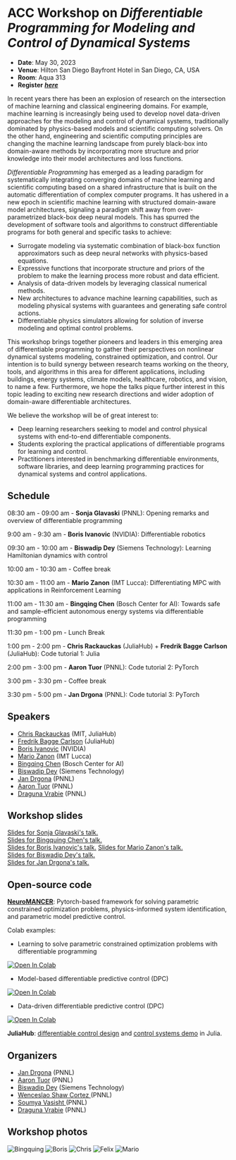 # ACC Workshop on ***Differentiable Programming for Modeling and Control of Dynamical Systems***
- **Date**: May 30, 2023
- **Venue**: Hilton San Diego Bayfront Hotel in San Diego, CA, USA
- **Room**: Aqua 313
- **Register** <a href="https://acc2023.a2c2.org/registration/" target="_blank">***here***</a>

In recent years there has been an explosion of research on the intersection of machine learning and classical engineering domains. For example, machine learning is increasingly being used to develop novel data-driven approaches for the modeling and control of dynamical systems, traditionally dominated by physics-based models and scientific computing solvers. On the other hand, engineering and scientific computing principles are changing the machine learning landscape from purely black-box into domain-aware methods by incorporating more structure and prior knowledge into their model architectures and loss functions. 

*Differentiable Programming* has emerged as a leading paradigm for systematically integrating converging domains of machine learning and scientific computing based on a shared infrastructure that is built on the automatic differentiation of complex computer programs. It has ushered in a new epoch in scientific machine learning with structured domain-aware model architectures, signaling a paradigm shift away from over-parametrized black-box deep neural models. This has spurred the development of software tools and algorithms to construct differentiable programs for both general and specific tasks to achieve:
- Surrogate modeling via systematic combination of black-box function approximators such as deep neural networks with physics-based equations.
- Expressive functions that incorporate structure and priors of the problem to make the learning process more robust and data efficient.
- Analysis of data-driven models by leveraging classical numerical methods.
- New architectures to advance machine learning capabilities, such as modeling physical systems with guarantees and generating safe control actions.
- Differentiable physics simulators allowing for solution of inverse modeling and optimal control problems. 

This workshop brings together pioneers and leaders in this emerging area of differentiable programming to gather their perspectives on nonlinear dynamical systems modeling, constrained optimization, and control. Our intention is to build synergy between research teams working on the theory, tools, and algorithms in this area for different applications, including buildings, energy systems, climate models, healthcare, robotics, and vision, to name a few. Furthermore, we hope the talks pique further interest in this topic leading to exciting new research directions and wider adoption of domain-aware differentiable architectures.

We believe the workshop will be of great interest to: 
- Deep learning researchers seeking to model and control physical systems with end-to-end differentiable components.
- Students exploring the practical applications of differentiable programs for  learning and control.
- Practitioners interested in benchmarking differentiable environments, software libraries, and deep learning programming practices for dynamical systems and control applications. 


## Schedule

08:30 am - 09:00 am	 -	**Sonja Glavaski** (PNNL): Opening remarks and overview of differentiable programming 

9:00 am - 9:30 am	 -   **Boris Ivanovic** (NVIDIA): Differentiable robotics

09:30 am - 10:00 am	  -  **Biswadip Dey** (Siemens Technology): Learning Hamiltonian dynamics with control

10:00 am - 10:30 am	  -  Coffee break 

10:30 am - 11:00 am	  -  **Mario Zanon** (IMT Lucca): Differentiating MPC with applications in Reinforcement Learning

11:00 am - 11:30 am	  -  **Bingqing Chen** (Bosch Center for AI): Towards safe and sample-efficient autonomous energy systems via differentiable programming

11:30 pm - 1:00 pm	  -   Lunch Break

1:00 pm - 2:00 pm	 -   **Chris Rackauckas** (JuliaHub) + **Fredrik Bagge Carlson** (JuliaHub):  Code  tutorial 1: Julia

2:00 pm - 3:00 pm	 -   **Aaron Tuor** (PNNL): Code tutorial 2: PyTorch

3:00 pm - 3:30 pm    -   Coffee break 

3:30 pm - 5:00 pm	 -   **Jan Drgona** (PNNL): Code tutorial 3: PyTorch


## Speakers

- <a href="https://chrisrackauckas.com/" target="_blank">Chris Rackauckas</a> (MIT, JuliaHub) 
- <a href="https://www.linkedin.com/in/fredrik-bagge-carlson-00161872/" target="_blank">Fredrik Bagge Carlson</a> (JuliaHub)
- <a href="https://www.borisivanovic.com/" target="_blank">Boris Ivanovic</a> (NVIDIA)
- <a href="https://mariozanon.wordpress.com/" target="_blank">Mario Zanon</a> (IMT Lucca)
- <a href="https://www.inferlab.org/author/bingqing-chen/" target="_blank">Bingqing Chen</a> (Bosch Center for AI)
- <a href="https://d-biswa.github.io/" target="_blank">Biswadip Dey</a> (Siemens Technology)
- <a href="https://www.linkedin.com/in/drgona/" target="_blank">Jan Drgona</a> (PNNL)
- <a href="https://www.pnnl.gov/people/aaron-tuor" target="_blank">Aaron Tuor</a> (PNNL)
- <a href="https://www.pnnl.gov/people/draguna-vrabie-phd" target="_blank">Draguna Vrabie</a> (PNNL)


## Workshop slides
<a href="./slides/Glavaski_ACC_workshop_intro2023.pdf" target="_blank">Slides for Sonja Glavaski's talk.</a>  
<a href="./slides/bingqing_acc_talk.pdf" target="_blank">Slides for Bingquing Chen's talk.</a>  
<a href="./slides/ACC differentiable robotics, 2023 June.pdf" target="_blank">Slides for Boris Ivanovic's talk.</a>
<a href="./slides/diff_MPC_RL.pdf" target="_blank">Slides for Mario Zanon's talk.</a>  
<a href="./slides/05_30__ACCw_Learning4HMLTN.pdf" target="_blank">Slides for Biswadip Dey's talk.</a>  
<a href="./slides/Drgona_Diff_prog_for_control_ACC_2023.pdf" target="_blank">Slides for Jan Drgona's talk.</a>  



## Open-source code 

**[NeuroMANCER](https://pnnl.github.io/neuromancer/)**: Pytorch-based framework for solving parametric constrained optimization problems, 
physics-informed system identification, and parametric model predictive control.  

Colab examples:
+ Learning to solve parametric constrained optimization problems with differentiable programming
<a target="_blank" href="https://colab.research.google.com/github/pnnl/neuromancer/blob/master/examples/parametric_programming/Himmelblau_interactive.ipynb">
<img src="https://colab.research.google.com/assets/colab-badge.svg" alt="Open In Colab"/>
</a>

+ Model-based differentiable predictive control (DPC)
<a target="_blank" href="https://colab.research.google.com/github/pnnl/neuromancer/blob/master/examples/tutorials/double_integrator.ipynb">
  <img src="https://colab.research.google.com/assets/colab-badge.svg" alt="Open In Colab"/>
</a>

+ Data-driven differentiable predictive control (DPC)
<a target="_blank" href="https://colab.research.google.com/github/pnnl/neuromancer/blob/master/examples/tutorials/control.ipynb">
  <img src="https://colab.research.google.com/assets/colab-badge.svg" alt="Open In Colab"/>
</a>


**JuliaHub**: 
[differentiable control design](https://juliahub.com/ui/Notebooks/fredrik-carlson2/differentiable_control_design/basic_autodiff.jl) 
and [control systems demo](https://juliahub.com/ui/Notebooks/fredrik-carlson2/controlsystems/analyse_robustness.jl) in Julia.



## Organizers
- <a href="https://www.linkedin.com/in/drgona/" target="_blank">Jan Drgona</a> (PNNL)
- <a href="https://www.pnnl.gov/people/aaron-tuor" target="_blank">Aaron Tuor</a> (PNNL)
- <a href="https://d-biswa.github.io/" target="_blank">Biswadip Dey</a> (Siemens Technology)
- <a href="https://shawcortez.wordpress.com/" target="_blank">Wenceslao Shaw Cortez </a> (PNNL)
- <a href="https://www.pnnl.gov/people/soumya-vasisht" target="_blank">Soumya Vasisht  </a> (PNNL)
- <a href="https://www.pnnl.gov/people/draguna-vrabie-phd" target="_blank">Draguna Vrabie</a> (PNNL)

## Workshop photos
![Bingquing](./photos/Bingquing.jpg)
![Boris](./photos/Boris.jpg)
![Chris](./photos/Chris.jpg)
![Felix](./photos/Felix.jpg)
![Mario](./photos/Mario.jpg)
